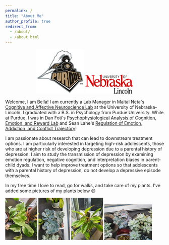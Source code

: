 ```yaml
---
permalink: /
title: "About Me"
author_profile: true
redirect_from: 
  - /about/
  - /about.html
---
```

<p align="center">
<img src='/images/purduelogo.jpeg' width="30%">  <img src='/images/unllogo.png' width="30%">
</p>

Welcome, I am Bella! I am currently a Lab Manager in Maital Neta's [Cognitive and Affective Neuroscience Lab](https://canlab.unl.edu/) at the University of Nebraska-Lincoln. I graduated with a B.S. in Psychology from Purdue University. While at Purdue, I was in Dan Foti's [Psychophysiological Analysis of Cognition, Emotion, and Reward Lab](https://www.pacer-lab.com/) and Sean Lane's [Regulation of Emotion, Addiction, and Conflict Trajectory](https://reactlab.wixsite.com/reactlab)! 


I am passionate about research that can lead to downstream treatment options. I am particularly interested in targeting high-risk adolescents, those who are at higher risk of developing depression due to a parental history of depression. I aim to study the transmission of depression by examining emotion regulation, negative cognition, and interpretation biases in parent-child dyads. I want to help improve treatment options so that adolescents with a parental history of depression, do not develop a depressive episode themselves.




In my free time I love to read, go for walks, and take care of my plants. I've added some pictures of my plants below 😊

<img src='/images/pothos1.jpg' width="20%">  <img src='/images/succulent1.jpg' width="20%">  <img src='/images/philodendron1.jpg' width="20%">   <img src='/images/succulent2.jpg' width="30%">
